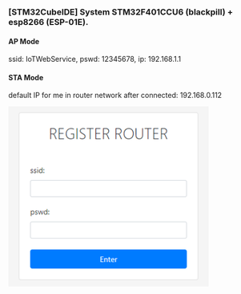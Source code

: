 
### [STM32CubeIDE] System STM32F401CCU6 (blackpill) + esp8266 (ESP-01E).

#### AP Mode
  ssid: IoTWebService, pswd: 12345678, ip: 192.168.1.1

#### STA Mode
  default IP for me in router network after connected: 192.168.0.112
  
  
<img src="https://github.com/RomanSereda/stm32-esp8266-wifi-login/blob/master/Untitled.png" width="400">


